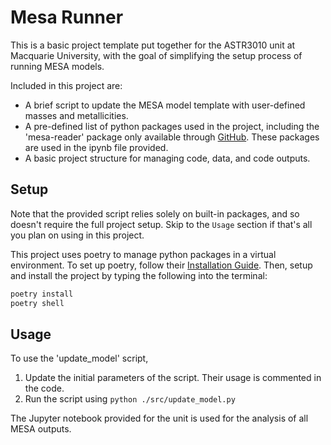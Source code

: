 # Mesa Runner
This is a basic project template put together for the ASTR3010 unit at Macquarie University, with the goal of simplifying the setup process of running MESA models.

Included in this project are:
- A brief script to update the MESA model template with user-defined masses and metallicities.
- A pre-defined list of python packages used in the project, including the 'mesa-reader' package only available through [GitHub](https://github.com/wmwolf/py_mesa_reader.git). These packages are used in the ipynb file provided.
- A basic project structure for managing code, data, and code outputs.

## Setup
Note that the provided script relies solely on built-in packages, and so doesn't require the full project setup. Skip to the `Usage` section if that's all you plan on using in this project.

This project uses poetry to manage python packages in a virtual environment. To set up poetry, follow their [Installation Guide](https://python-poetry.org/docs/#installation).
Then, setup and install the project by typing the following into the terminal:
```bash
poetry install
poetry shell
```

## Usage
To use the 'update_model' script,
1. Update the initial parameters of the script. Their usage is commented in the code.
2. Run the script using `python ./src/update_model.py`

The Jupyter notebook provided for the unit is used for the analysis of all MESA outputs.